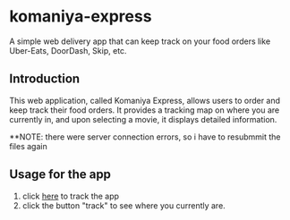 # komaniya-express

A simple web delivery app that can keep track on your food orders like Uber-Eats, DoorDash, Skip, etc.

## Introduction
This web application, called Komaniya Express, allows users to order and keep track their food orders. It provides a tracking map on where you are currently in, and upon selecting a movie, it displays detailed information.

**NOTE: there were server connection errors, so i have to resubmmit the files again

## Usage for the app
1. click [here](https://kenwren.github.io/komaniya-express/) to track the app
2. click the button "track" to see where you currently are.
